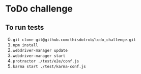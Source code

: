 ToDo challenge
===
To run tests
---
0. ```git clone git@github.com:thisdotrob/todo_challenge.git```
0. ```npm install```
0. ```webdriver-manager update```
0. ```webdriver-manager start```
0. ```protractor ./test/e2e/conf.js```
0. ```karma start ./test/karma-conf.js```
